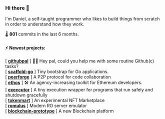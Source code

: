 
### Hi there 👋

I'm Daniel, a self-taught programmer who likes to build things from scratch in order to understand how they work.

🌡️ **801** commits in the last 6 months.

#### ⚡ Newest projects:

[ **[githubpal](https://github.com/drgomesp/githubpal)** ] 👷🏽 Hey pal, could you help me with some routine Github(c) tasks?<br/>
[ **[scaffold-go](https://github.com/drgomesp/scaffold-go)** ] Tiny bootstrap for Go applications.<br/>
[ **[peerforge](https://github.com/drgomesp/peerforge)** ] A P2P protocol for code collaboration<br/>
[ **[ethos](https://github.com/drgomesp/ethos)** ] :hammer_and_wrench: An agency-increasing toolkit for Ethereum developers.<br/>
[ **[execcutor](https://github.com/drgomesp/execcutor)** ] A tiny execution wrapper for programs that run safely and shutdown gracefully<br/>
[ **[tokenmart](https://github.com/drgomesp/tokenmart)** ] An experimental NFT Marketplace<br/>
[ **[romulus](https://github.com/drgomesp/romulus)** ] Modern RO server emulator<br/>
[ **[blockchain-prototype](https://github.com/drgomesp/blockchain-prototype)** ] A new Blockchain platform<br/>

